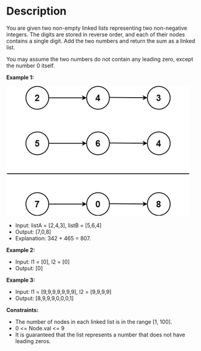 # Description

You are given two non-empty linked lists representing two non-negative integers. The digits are stored in reverse order,
and each of their nodes contains a single digit. Add the two numbers and return the sum as a linked list.

You may assume the two numbers do not contain any leading zero, except the number 0 itself.

**Example 1:**

![](../../resources/images/_2AddTwoNumbers/addtwonumber1.jpg)
- Input: listA = [2,4,3], listB = [5,6,4]
- Output: [7,0,8]
- Explanation: 342 + 465 = 807.

**Example 2:**
- Input: l1 = [0], l2 = [0]
- Output: [0]

**Example 3:**
- Input: l1 = [9,9,9,9,9,9,9], l2 = [9,9,9,9]
- Output: [8,9,9,9,0,0,0,1]

**Constraints:**
- The number of nodes in each linked list is in the range [1, 100].
- 0 <= Node.val <= 9
- It is guaranteed that the list represents a number that does not have leading zeros.